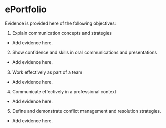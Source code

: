 # ePortfolio
Evidence is provided here of the following objectives:
1. Explain communication concepts and strategies
  - Add evidence here.
2. Show confidence and skills in oral communications and presentations
  - Add evidence here.
3. Work effectively as part of a team
  - Add evidence here.
4. Communicate effectively in a professional context
  - Add evidence here.
5. Define and demonstrate conflict management and resolution strategies.
  - Add evidence here.
